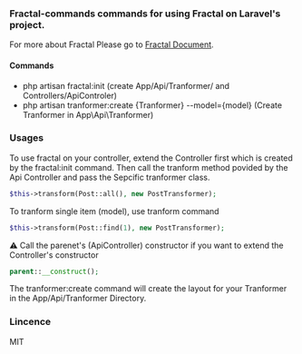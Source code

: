 ### Fractal-commands commands for using Fractal on Laravel's project. 
For more about Fractal Please go to [Fractal Document](http://fractal.thephpleague.com/). 

#### Commands
 * php artisan fractal:init (create App/Api/Tranformer/ and Controllers/ApiControler) 
 * php artisan tranformer:create {Tranformer} --model={model} (Create Tranformer in App\Api\Tranformer\) 
 
 ### Usages 
 To use fractal on your controller, extend the Controller first which is created by the fractal:init command. 
 Then call the tranform method povided by the Api Controller and pass the Sepcific tranformer class. 
 ```php 
 $this->transform(Post::all(), new PostTransformer); 
 ``` 
 To tranform single item (model), use tranform command
 ```php
 $this->transform(Post::find(1), new PostTransformer); 
 ```
 :warning: Call the parenet's (ApiController) constructor  if you want to extend the Controller's constructor 
 ```php 
 parent::__construct(); 
 ``` 
 The tranformer:create command will create the layout for your Tranformer in the App/Api/Tranformer Directory.

 ### Lincence
 MIT

